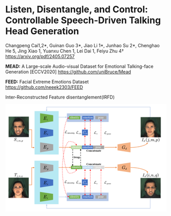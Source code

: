 # Listen, Disentangle, and Control: Controllable Speech-Driven Talking Head Generation

Changpeng Cai1,2*, Guinan Guo 3*, Jiao Li 1*, Junhao Su 2*,
Chenghao He 5, Jing Xiao 1, Yuanxu Chen 1, Lei Dai 1, Feiyu Zhu 4†
https://arxiv.org/pdf/2405.07257








**MEAD:** 
A Large-scale Audio-visual Dataset for Emotional Talking-face Generation [ECCV2020]
https://github.com/uniBruce/Mead



**FEED:** 
Facial Extreme Emotions Dataset
https://github.com/neeek2303/FEED



Inter-Reconstructed Feature disentanglement(IRFD)

![screenshot](fig2.png)
